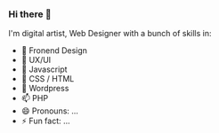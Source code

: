 ### Hi there 👋

I'm digital artist, Web Designer with a bunch of skills in:
- 🔭 Fronend Design
- 🌱 UX/UI
- 👯 Javascript
- 🤔 CSS / HTML
- 💬 Wordpress
- 📫 PHP
- 😄 Pronouns: ...
- ⚡ Fun fact: ...

